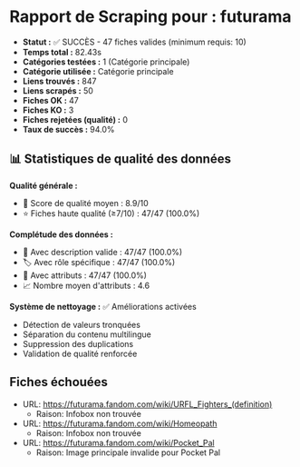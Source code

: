 # Rapport de Scraping pour : futurama
- **Statut :** ✅ SUCCÈS - 47 fiches valides (minimum requis: 10)
- **Temps total :** 82.43s
- **Catégories testées :** 1 (Catégorie principale)
- **Catégorie utilisée :** Catégorie principale
- **Liens trouvés :** 847
- **Liens scrapés :** 50
- **Fiches OK :** 47
- **Fiches KO :** 3
- **Fiches rejetées (qualité) :** 0
- **Taux de succès :** 94.0%

## 📊 Statistiques de qualité des données

**Qualité générale :**
- 🎯 Score de qualité moyen : 8.9/10
- ⭐ Fiches haute qualité (≥7/10) : 47/47 (100.0%)

**Complétude des données :**
- 📝 Avec description valide : 47/47 (100.0%)
- 🏷️ Avec rôle spécifique : 47/47 (100.0%)
- 🔖 Avec attributs : 47/47 (100.0%)
- 📈 Nombre moyen d'attributs : 4.6

**Système de nettoyage :** ✅ Améliorations activées
- Détection de valeurs tronquées
- Séparation du contenu multilingue  
- Suppression des duplications
- Validation de qualité renforcée

## Fiches échouées
- URL: https://futurama.fandom.com/wiki/URFL_Fighters_(definition)
  - Raison: Infobox non trouvée
- URL: https://futurama.fandom.com/wiki/Homeopath
  - Raison: Infobox non trouvée
- URL: https://futurama.fandom.com/wiki/Pocket_Pal
  - Raison: Image principale invalide pour Pocket Pal
